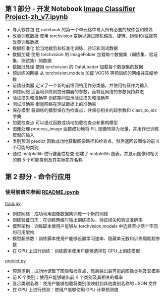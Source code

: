 ## 第 1 部分 - 开发 Notebook [Image Classifier Project-zh_v7.ipynb]
* 导入软件包	在 notebook 的第一个单元格中导入所有必要的软件包和模块
* 改善训练数据	使用 torchvision 变换以通过随机缩放、旋转、镜像和/或裁剪改善训练数据
* 数据标准化	恰当地裁剪和标准化训练、验证和测试数据
* 数据加载	使用 torchvision 的 ImageFolder 加载每个数据集（训练集、验证集、测试集）的数据
* 数据批处理	使用 torchvision 的 DataLoader 加载每个数据集的数据
* 预训练的网络	从 torchvision.models 加载 VGG16 等预训练的网络并冻结参数
* 前馈分类器	定义了一个新的前馈网络用作分类器，并使用特征作为输入
* 训练网络	适当地训练前馈分类器的参数，而特征网络的参数保持静态
* 验证损失和准确率	训练期间显示验证损失和准确率
* 测试准确率	衡量网络在测试数据上的准确率
* 保存模型	将训练的模型保存为检查点，并保存相关的超参数和 class_to_idx 字典
* 加载检查点	可以通过函数成功地加载检查点和重构模型
* 图像处理	process_image 函数成功地将 PIL 图像转换为张量，并用作已训练模型的输入
* 类别预测	predict 函数成功地获取图像路径和检查点，然后返回该图像的前 K 个可能的类别
* 通过 matplotlib 进行健全性检查	创建了 matplotlib 图表，并显示图像和相关的前 5 个可能类别及其实际花卉名称

## 第 2 部分 - 命令行应用 

### 使用前请先参阅 [README.ipynb]

[train.py]
* 训练网络：成功地用图像数据集训练一个新的网络
* 训练验证日志：在训练网络时输出训练损失、验证损失和验证准确率
* 模型架构：训练脚本使用户能够从 torchvision.models 中选择至少两个不同的可用架构
* 模型超参数：训练脚本使用户能够设置学习速率、隐藏单元数和训练周期超参数
* 在 GPU 上进行训练：训练脚本使用户能够选择在 GPU 上训练模型

[predict.py]
* 预测类别：成功地读取了图像和检查点，然后输出最可能的图像类别及其概率
* 前 K 个类别：使用户能够输出前 K 个类别及其相关的概率
* 显示类别名称：使用户能够加载将类别值映射到其他类别名称的 JSON 文件
* 在 GPU 上进行预测：使用户能够使用 GPU 计算预测值


[Image Classifier Project-zh_v7.ipynb]:https://github.com/Zhengqi-Li/Create_Your_Own_Image_Classifier/blob/master/Image%20Classifier%20Project-zh_v7.ipynb
[train.py]:https://github.com/Zhengqi-Li/Create_Your_Own_Image_Classifier/blob/master/train.py
[predict.py]:https://github.com/Zhengqi-Li/Create_Your_Own_Image_Classifier/blob/master/predict.py
[README.ipynb]:https://github.com/Zhengqi-Li/Create_Your_Own_Image_Classifier/blob/master/README.ipynb
